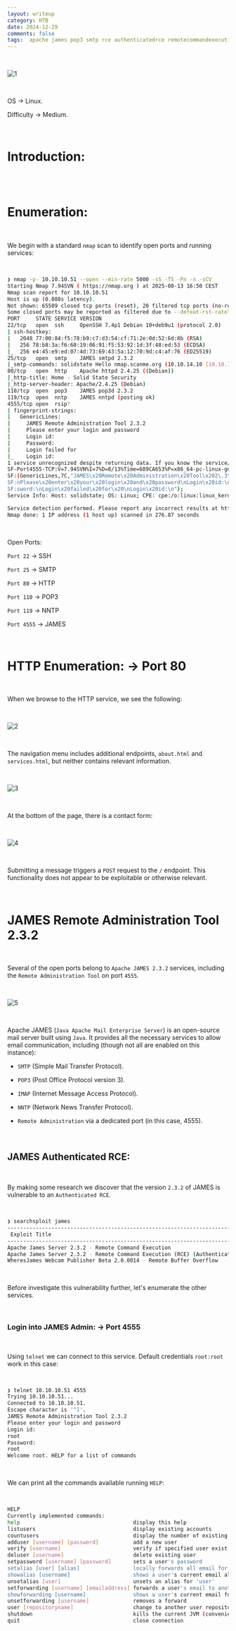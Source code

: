 ```yaml
---
layout: writeup
category: HTB
date: 2024-12-29
comments: false
tags:  apache james pop3 smtp rce authenticatedrce remotecommandexecution defaultcredentials
---
```


<br />

![1](../../../assets/images/SolidState/1.png)

<br />

OS -> Linux.

Difficulty -> Medium.

<br />

# Introduction:

<br />


<br />

# Enumeration:

<br />

We begin with a standard `nmap` scan to identify open ports and running services:

<br />

```bash
❯ nmap -p- 10.10.10.51 --open --min-rate 5000 -sS -T5 -Pn -n -sCV
Starting Nmap 7.94SVN ( https://nmap.org ) at 2025-08-13 16:50 CEST
Nmap scan report for 10.10.10.51
Host is up (0.080s latency).
Not shown: 65509 closed tcp ports (reset), 20 filtered tcp ports (no-response)
Some closed ports may be reported as filtered due to --defeat-rst-ratelimit
PORT     STATE SERVICE VERSION
22/tcp   open  ssh     OpenSSH 7.4p1 Debian 10+deb9u1 (protocol 2.0)
| ssh-hostkey: 
|   2048 77:00:84:f5:78:b9:c7:d3:54:cf:71:2e:0d:52:6d:8b (RSA)
|   256 78:b8:3a:f6:60:19:06:91:f5:53:92:1d:3f:48:ed:53 (ECDSA)
|_  256 e4:45:e9:ed:07:4d:73:69:43:5a:12:70:9d:c4:af:76 (ED25519)
25/tcp   open  smtp    JAMES smtpd 2.3.2
|_smtp-commands: solidstate Hello nmap.scanme.org (10.10.14.10 [10.10.14.10])
80/tcp   open  http    Apache httpd 2.4.25 ((Debian))
|_http-title: Home - Solid State Security
|_http-server-header: Apache/2.4.25 (Debian)
110/tcp  open  pop3    JAMES pop3d 2.3.2
119/tcp  open  nntp    JAMES nntpd (posting ok)
4555/tcp open  rsip?
| fingerprint-strings: 
|   GenericLines: 
|     JAMES Remote Administration Tool 2.3.2
|     Please enter your login and password
|     Login id:
|     Password:
|     Login failed for 
|_    Login id:
1 service unrecognized despite returning data. If you know the service/version, please submit the following fingerprint at https://nmap.org/cgi-bin/submit.cgi?new-service :
SF-Port4555-TCP:V=7.94SVN%I=7%D=8/13%Time=689CA653%P=x86_64-pc-linux-gnu%r
SF:(GenericLines,7C,"JAMES\x20Remote\x20Administration\x20Tool\x202\.3\.2\
SF:nPlease\x20enter\x20your\x20login\x20and\x20password\nLogin\x20id:\nPas
SF:sword:\nLogin\x20failed\x20for\x20\nLogin\x20id:\n");
Service Info: Host: solidstate; OS: Linux; CPE: cpe:/o:linux:linux_kernel

Service detection performed. Please report any incorrect results at https://nmap.org/submit/ .
Nmap done: 1 IP address (1 host up) scanned in 276.87 seconds
```

<br />

Open Ports:

`Port 22` -> SSH

`Port 25` -> SMTP

`Port 80` -> HTTP

`Port 110` -> POP3

`Port 119` -> NNTP

`Port 4555` -> JAMES

<br />

# HTTP Enumeration: -> Port 80 

<br />

When we browse to the HTTP service, we see the following:

<br />

![2](../../../assets/images/SolidState/2.png)

<br />

The navigation menu includes additional endpoints, `about.html` and `services.html`, but neither contains relevant information.

<br />

![3](../../../assets/images/SolidState/3.png)

<br />

At the bottom of the page, there is a contact form:

<br />

![4](../../../assets/images/SolidState/4.png)

<br />

Submitting a message triggers a `POST` request to the `/` endpoint. This functionality does not appear to be exploitable or otherwise relevant.

<br />

# JAMES Remote Administration Tool 2.3.2

<br />

Several of the open ports belong to `Apache JAMES 2.3.2` services, including the `Remote Administration Tool` on port `4555`.

<br />

![5](../../../assets/images/SolidState/5.png)

<br />

Apache JAMES (`Java Apache Mail Enterprise Server`) is an open-source mail server built using `Java`. It provides all the necessary services to allow email communication, including (though not all are enabled on this instance):

- `SMTP` (Simple Mail Transfer Protocol).

- `POP3` (Post Office Protocol version 3).

- `IMAP` (Internet Message Access Protocol).

- `NNTP` (Network News Transfer Protocol).

- `Remote Administration` via a dedicated port (in this case, 4555).

<br />

## JAMES Authenticated RCE:

<br />

By making some research we discover that the version `2.3.2` of JAMES is vulnerable to an `Authenticated RCE`.

<br />

```bash
❯ searchsploit james
----------------------------------------------------------------------------------------------------------------------------------------------------- ---------------------------------
 Exploit Title                                                                                                                                       |  Path
----------------------------------------------------------------------------------------------------------------------------------------------------- ---------------------------------
Apache James Server 2.3.2 - Remote Command Execution                                                                                                 | linux/remote/35513.py
Apache James Server 2.3.2 - Remote Command Execution (RCE) (Authenticated) (2)                                                                       | linux/remote/50347.py
WheresJames Webcam Publisher Beta 2.0.0014 - Remote Buffer Overflow                                                                                  | windows/remote/944.c
```

<br />

Before investigate this vulnerability further, let's enumerate the other services.

<br />

### Login into JAMES Admin: -> Port 4555

<br />

Using `telnet` we can connect to this service. Default credentials `root:root` work in this case:

<br />

```bash
❯ telnet 10.10.10.51 4555
Trying 10.10.10.51...
Connected to 10.10.10.51.
Escape character is '^]'.
JAMES Remote Administration Tool 2.3.2
Please enter your login and password
Login id:
root
Password:
root
Welcome root. HELP for a list of commands
```

<br />

We can print all the commands available running `HELP`:

<br />

```bash
HELP
Currently implemented commands:
help                                    display this help
listusers                               display existing accounts
countusers                              display the number of existing accounts
adduser [username] [password]           add a new user
verify [username]                       verify if specified user exist
deluser [username]                      delete existing user
setpassword [username] [password]       sets a user's password
setalias [user] [alias]                 locally forwards all email for 'user' to 'alias'
showalias [username]                    shows a user's current email alias
unsetalias [user]                       unsets an alias for 'user'
setforwarding [username] [emailaddress] forwards a user's email to another email address
showforwarding [username]               shows a user's current email forwarding
unsetforwarding [username]              removes a forward
user [repositoryname]                   change to another user repository
shutdown                                kills the current JVM (convenient when James is run as a daemon)
quit                                    close connection
```

<br />
